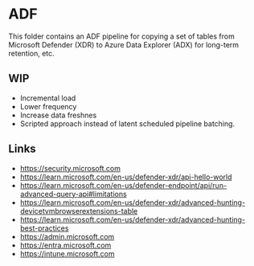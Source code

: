# ADF
This folder contains an ADF pipeline for copying a set of tables from Microsoft Defender (XDR) to Azure Data Explorer (ADX) for long-term retention, etc.

## WIP
- Incremental load
- Lower frequency
- Increase data freshnes
- Scripted approach instead of latent scheduled pipeline batching.

## Links
- https://security.microsoft.com
- https://learn.microsoft.com/en-us/defender-xdr/api-hello-world
- https://learn.microsoft.com/en-us/defender-endpoint/api/run-advanced-query-api#limitations
- https://learn.microsoft.com/en-us/defender-xdr/advanced-hunting-devicetvmbrowserextensions-table
- https://learn.microsoft.com/en-us/defender-xdr/advanced-hunting-best-practices
- https://admin.microsoft.com
- https://entra.microsoft.com
- https://intune.microsoft.com
